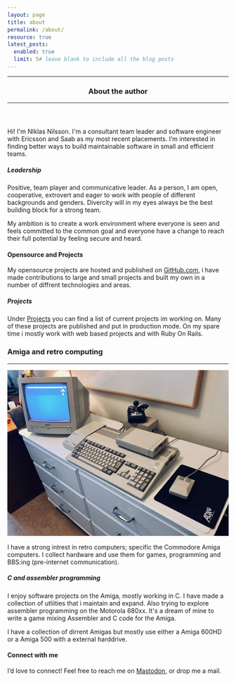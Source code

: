 ```yaml
---
layout: page
title: about
permalink: /about/
resource: true
latest_posts:
  enabled: true
  limit: 5# leave blank to include all the blog posts
---
```


<header class="mb-3">
    <hr>
    <h3>About the author</h3>
    <hr>
</header>

<p class="fs-5">Hi! I'm NIklas Nilsson. I'm a consultant team leader and software engineer with Ericsson and Saab as my most recent placements. I’m interested in finding better ways to build maintainable software in small and efficient teams.</p>

##### Leadership
Positive, team player and communicative leader. As a person, I am open, cooperative, extrovert and eager to work with people of different backgrounds and genders. Divercity will in my eyes always be the best building block for a strong team.

My ambition is to create a work environment where everyone is seen and feels committed to the common goal and everyone have a change to reach their full potential by feeling secure and heard.

#### Opensource and Projects
My opensource projects are hosted and published on [GitHub.com](https://github.com/niklasnson/), i have made contributions to large and small projects and built my own in a number of diffrent technologies and areas.

##### Projects
Under [Projects](/projects) you can find a list of current projects im working on. Many of these projects are published and put in production mode. On my spare time i mostly work with web based projects and with Ruby On Rails.

### Amiga and retro computing
<hr />
<img width="550" class="rounded mx-auto d-block" src="/assets/img/90250796_10157024841761723_6919638784296353792_n.jpg">

I have a strong intrest in retro computers; specific the Commodore Amiga computers. I collect hardware and use them for games, programming and BBS:ing (pre-internet communication).

##### C and assembler programming
I enjoy software projects on the Amiga, mostly working in C. I have made a collection of utliities that i maintain and expand. Also trying to explore assembler programming on the Motorola 680xx. It's a dream of mine to write a game mixing Assembler and C code for the Amiga.

I have a collection of dirrent Amigas but mostly use either a Amiga 600HD or a Amiga 500 with a external harddrive.

#### Connect with me
I’d love to connect! Feel free to reach me on <a href="https://mastodon.social/@niklasnson">Mastodon</a>, or drop me a mail.
